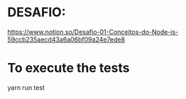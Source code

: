 # DESAFIO:
https://www.notion.so/Desafio-01-Conceitos-do-Node-js-59ccb235aecd43a6a06bf09a24e7ede8

# To execute the tests
yarn run test